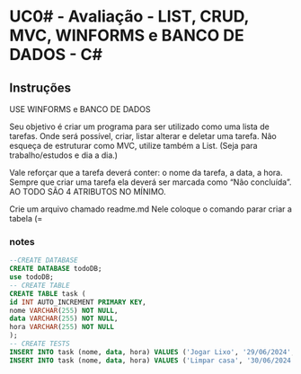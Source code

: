 # UC0# - Avaliação - LIST, CRUD, MVC, WINFORMS e BANCO DE DADOS - C#

## Instruções
USE WINFORMS e BANCO DE DADOS

Seu objetivo é criar um programa para ser utilizado como uma lista de tarefas. Onde será possível, criar, listar alterar e deletar uma tarefa. Não esqueça de estruturar como MVC, utilize também a List.
(Seja para trabalho/estudos e dia a dia.)

Vale reforçar que a tarefa deverá conter: o nome da tarefa, a data, a hora. Sempre que criar uma tarefa ela deverá ser marcada como “Não concluída”.
 AO TODO SÃO 4 ATRIBUTOS NO MÍNIMO.

Crie um arquivo chamado readme.md
Nele coloque o comando parar criar a tabela (=
### notes
```sql
--CREATE DATABASE
CREATE DATABASE todoDB;
use todoDB;
-- CREATE TABLE
CREATE TABLE task (
id INT AUTO_INCREMENT PRIMARY KEY,
nome VARCHAR(255) NOT NULL,
data VARCHAR(255) NOT NULL,
hora VARCHAR(255) NOT NULL
);
-- CREATE TESTS
INSERT INTO task (nome, data, hora) VALUES ('Jogar Lixo', '29/06/2024', '13:30');
INSERT INTO task (nome, data, hora) VALUES ('Limpar casa', '30/06/2024', '15:00');
```
